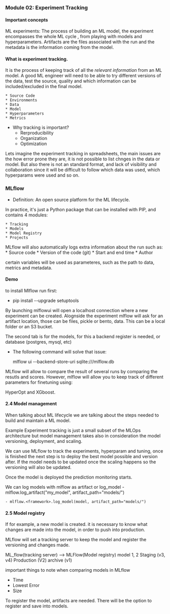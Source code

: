 ### Module 02: Experiment Tracking

#### Important concepts
ML experiments: The process of building an ML model, the experiment encompasses the whole ML cycle , from playing with models and hyperparameters. 
Artifacts are the files associated with the run and the metadata is the information coming from the model.

#### What is experiment tracking.
It is the process of keeping track of all the *relevant information* from an ML model. A good ML engineer will need to be able to try different versions of the data, test the source,
quality and which information can be included/excluded in the final model. 

    * Source Code
    * Environments
    * Data
    * Model
    * Hyperparameters
    * Metrics

- Why tracking is important? 
    * Rerproducibility
    * Organization
    * Optimization 

Lets imagine the experiment tracking in spreadsheets, the main issues are the how error prone they are, it is not possible to list chnges in the data or model. But also there is not an standard format, and lack of visibility and collaboration since it will be difficult to follow which data was used, which hyperparams were used and so on. 

### MLflow
- Definition: An open source platform for the ML lifecycle.

In practice, it's just a Python package that can be installed with PIP, and contains 4 modules: 

    * Tracking
    * Models
    * Model Registry
    * Projects

MLflow will also automatically logs extra information about the run such as: 
    * Source code
    * Version of the code (git)
    * Start and end time
    * Author

certain variables will be used as parameteres, such as the path to data, metrics and metadata. 

#### Demo
to install Mlflow run first:
- pip install --upgrade setuptools

By launching mlflowui will open a localhost connection where a new experiment can be created. Alognside the experiment mlflow will ask for an artifact location, those can be files, pickle or bento, data. This can be a local folder or an S3 bucket. 

The second tab is for the models, for this a backend register is needed, or database (postgres, mysql, etc)

- The following command will solve that issue:

    mlflow ui --backend-store-uri sqlite:///mlflow.db 

MLflow will allow to compare the result of several runs by comparing the resutls and scores. However, mlflow will allow you to keep track of different parameters for finetuning using:

HyperOpt and XGboost. 

#### 2.4 Model management
When talking about ML lifecycle we are talking about the steps needed to build and maintain a ML model. 

Example Experiment tracking is just a small subset of the MLOps architecture but model management takes also in consideration the model versioning, deployment, and scaling. 

We can use MLflow to track the experiments, hyperparam and tuning, once is finished the next step is to deploy the best model possible and version after. If the model needs to be updated once the scaling happens so the versioning will also be updated. 

Once the model is deployed the prediction monitoring starts.

We can log models with mlflow as artifact or log_model
    - mlflow.log_artifact("my_model", artifact_path="models/")

    - mlflow.<framework>.log_model(model, artifact_path="models/")

#### 2.5 Model registry
If for example, a new model is created.
it is necessary to know what changes are made into the model, in order to push into production. 

MLflow will set a tracking server to keep the model and register the versioning and changes made. 

ML_flow(tracking server) --> MLFlow(Model registry)
model 1, 2                      Staging (v3, v4)
                                Production (V2)
                                archive (v1)

important things to note when comparing models in MLflow
 * Time
 * Lowest Error
 * Size

To register the model, artifacts are needed. There will be the option to register and save into models. 




